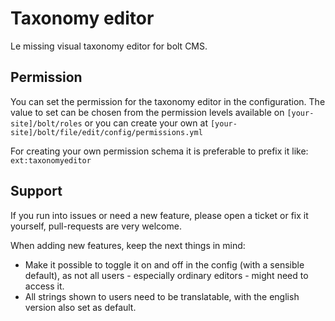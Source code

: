 # Taxonomy editor

Le missing visual taxonomy editor for bolt CMS.

## Permission

You can set the permission for the taxonomy editor in the configuration. The value to set can be chosen from the permission levels available on `[your-site]/bolt/roles` or you can create your own at `[your-site]/bolt/file/edit/config/permissions.yml`

For creating your own permission schema it is preferable to prefix it like: `ext:taxonomyeditor`

## Support
If you run into issues or need a new feature, please open a ticket or fix it yourself, pull-requests are very welcome.

When adding new features, keep the next things in mind:
* Make it possible to toggle it on and off in the config (with a sensible default), as not all users - especially ordinary editors - might need to access it.
* All strings shown to users need to be translatable, with the english version also set as default.
